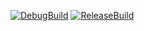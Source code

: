 [![DebugBuild](https://github.com/ku-rihara/DirectXGame/actions/workflows/DebugBuild.yml/badge.svg)](https://github.com/ku-rihara/DirectXGame/actions/workflows/DebugBuild.yml)
[![ReleaseBuild](https://github.com/ku-rihara/DirectXGame/actions/workflows/ReleaseBuild.yml/badge.svg)](https://github.com/ku-rihara/DirectXGame/actions/workflows/ReleaseBuild.yml)
